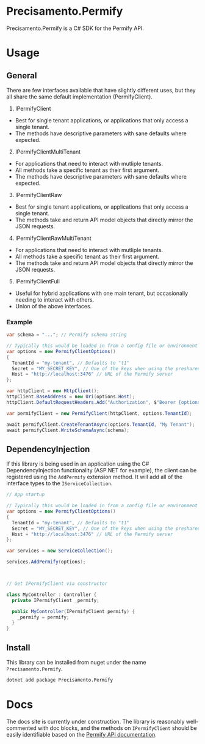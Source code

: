 # Precisamento.Permify

Precisamento.Permify is a C# SDK for the Permify API.

# Usage

## General

There are few interfaces available that have slightly different uses, but they all share the same default implementation (PermifyClient).

1. IPermifyClient
  * Best for single tenant applications, or applications that only access a single tenant.
  * The methods have descriptive parameters with sane defaults where expected.
2. IPermifyClientMultiTenant
  * For applications that need to interact with mutliple tenants.
  * All methods take a specific tenant as their first argument.
  * The methods have descriptive parameters with sane defaults where expected.
3. IPermifyClientRaw
  * Best for single tenant applications, or applications that only access a single tenant.
  * The methods take and return API model objects that directly mirror the JSON requests.
4. IPermifyClientRawMultiTenant
  * For applications that need to interact with mutliple tenants.
  * All methods take a specific tenant as their first argument.
  * The methods take and return API model objects that directly mirror the JSON requests.
5. IPermifyClientFull
  * Useful for hybrid applications with one main tenant, but occasionally needing to interact with others.
  * Union of the above interfaces.

### Example

```cs
var schema = "..."; // Permify schema string

// Typically this would be loaded in from a config file or environment variables.
var options = new PermifyClientOptions()
{
  TenantId = "my-tenant", // Defaults to "t1"
  Secret = "MY_SECRET_KEY", // One of the keys when using the preshared keys authn config.
  Host = "http://localhost:3476" // URL of the Permify server
};

var httpClient = new HttpClient();
httpClient.BaseAddress = new Uri(options.Host);
httpClient.DefaultRequestHeaders.Add("Authorization", $"Bearer {options.Secret}");

var permifyClient = new PermifyClient(httpClient, options.TenantId);

await permifyClient.CreateTenantAsync(options.TenantId, "My Tenant");
await permifyClient.WriteSchemaAsync(schema);
```

## DependencyInjection

If this library is being used in an application using the C# DependencyInjection functionality (ASP.NET for example), the client can be registered using the `AddPermify` extension method. It will add all of the interface types to the `IServiceCollection`.

```cs
// App startup

// Typically this would be loaded in from a config file or environment variables.
var options = new PermifyClientOptions()
{
  TenantId = "my-tenant", // Defaults to "t1"
  Secret = "MY_SECRET_KEY", // One of the keys when using the preshared keys authn config.
  Host = "http://localhost:3476" // URL of the Permify server
};

var services = new ServiceCollection();

services.AddPermify(options);



// Get IPermifyClient via constructor

class MyController : Controller {
  private IPermifyClient _permify;

  public MyController(IPermifyClient permify) {
    _permify = permify;
  }
}
```

## Install

This library can be installed from nuget under the name `Precisamento.Permify`.

```sh
dotnet add package Precisamento.Permify
```

# Docs

The docs site is currently under construction. The library is reasonably well-commented with doc blocks, and the methods on `IPermifyClient` should be easily identifiable based on the [Permify API documentation](https://docs.permify.co/api-reference/introduction).
